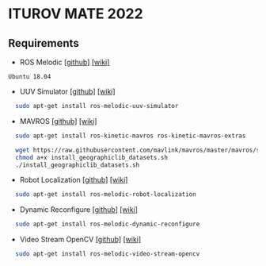 # ITUROV MATE 2022

## Requirements
- ROS Melodic [[github]](https://github.com/ros/ros) [[wiki]](http://wiki.ros.org/melodic/Installation/Ubuntu)
```
Ubuntu 18.04
```

- UUV Simulator [[github]](https://github.com/uuvsimulator/uuv_simulator.git) [[wiki]](https://uuvsimulator.github.io)
```sh
  sudo apt-get install ros-melodic-uuv-simulator
```

- MAVROS [[github]](https://github.com/mavlink/mavros.git) [[wiki]](https://ardupilot.org/dev/docs/ros.html)
```sh
  sudo apt-get install ros-kinetic-mavros ros-kinetic-mavros-extras
```
```bash
  wget https://raw.githubusercontent.com/mavlink/mavros/master/mavros/scripts/install_geographiclib_datasets.sh
  chmod a+x install_geographiclib_datasets.sh
  ./install_geographiclib_datasets.sh
```

- Robot Localization [[github]](https://github.com/cra-ros-pkg/robot_localization.git) [[wiki]](http://wiki.ros.org/robot_localization)
```sh
  sudo apt-get install ros-melodic-robot-localization

```

- Dynamic Reconfigure [[github]](https://github.com/ros/dynamic_reconfigure.git) [[wiki]](http://wiki.ros.org/dynamic_reconfigure)
```sh
  sudo apt-get install ros-melodic-dynamic-reconfigure
```

- Video Stream OpenCV [[github]](https://github.com/ros-drivers/video_stream_opencv.git) [[wiki]](http://wiki.ros.org/video_stream_opencv)
```sh
  sudo apt-get install ros-melodic-video-stream-opencv

```
